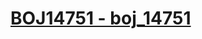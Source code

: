 # [BOJ14751 - boj_14751](https://www.acmicpc.net/problem/14751)
<!--tags: binary search, cht, convex hull, geom-->
